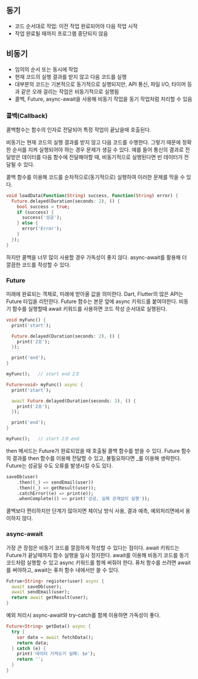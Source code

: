 ## 동기
- 코드 순서대로 작업: 이전 작업 완료되어야 다음 작업 시작
- 작업 완료될 때까지 프로그램 중단되지 않음

## 비동기
- 임의의 순서 또는 동시에 작업
- 현재 코드의 실행 결과를 받지 않고 다음 코드를 실행
- 대부분의 코드는 기본적으로 동기적으로 실행되지만, API 통신, 파일 I/O, 타이머 등과 같은 오래 걸리는 작업은 비동기적으로 실행됨
- 콜백, Future, async-await을 사용해 비동기 작업을 동기 작업처럼 처리할 수 있음

### 콜백(Callback)
콜백함수는 함수의 인자로 전달되어 특정 작업이 끝났을때 호출된다.

비동기는 현재 코드의 실행 결과를 받지 않고 다음 코드를 수행한다. 그렇기 때문에 정확한 순서를 지켜 실행되어야 하는 경우 문제가 생길 수 있다. 예를 들어 통신의 결과로 전달받은 데이터를 다음 함수에 전달해야할 때, 비동기적으로 실행된다면 빈 데이터가 전달될 수 있다.

콜백 함수를 이용해 코드를 순차적으로(동기적으로) 실행하여 이러한 문제를 막을 수 있다.

```dart
void loadData(Function(String) success, Function(String) error) {
  Future.delayed(Duration(seconds: 2), () {
    bool success = true;
    if (success) {
      success('성공');
    } else {
      error('Error');
    }
  });
}
```
하지만 콜백을 너무 많이 사용할 경우 가독성이 좋지 않다. async-await를 활용해 더 깔끔한 코드를 작성할 수 있다. 

### Future
미래에 완료되는 객체로, 미래에 받아올 값을 의미한다.
Dart, Flutter의 많은 API는 Future 타입을 리턴한다.
Future 함수는 본문 앞에 async 키워드를 붙여야한다. 비동기 함수를 실행할때 await 키워드를 사용하면 코드 작성 순서대로 실행된다.

```dart
void myFunc() {
  print('start');

  Future.delayed(Duration(seconds: 2), () {
    print('2초');
  });

  print('end');     
}

myFunc();   // start end 2초
```
```dart
Future<void> myFunc() async {
  print('start');

  await Future.delayed(Duration(seconds: 2), () {
    print('2초');
  });

  print('end');
}

myFunc();   // start 2초 end
```
then 메서드는 Future가 완료되었을 때 호출될 콜백 함수를 받을 수 있다.
Future 함수의 결과를 then 함수를 이용해 전달할 수 있고, 불필요하다면 _를 이용해 생략한다. Future는 성공일 수도 오류를 발생시킬 수도 있다.

```dart
saveDb(user)
    .then((_) => sendEmail(user))
    .then((_) => getResult(user));
    .catchError((e) => print(e));
    .whenComplete(() => print('성공, 실패 관계없이 실행'));
```
콜백보다 편리하지만 단계가 많아지면 체이닝 방식 사용, 결과 예측, 예외처리면에서 용이하지 않다.

### async-await
가장 큰 장점은 비동기 코드를 깔끔하게 작성할 수 있다는 점이다.
await 키워드는 Future가 끝날때까지 함수 실행을 일시 정지한다.
await를 이용해 비동기 코드를 동기 코드처럼 실행할 수 있고 async 키워드를 함께 써줘야 한다.
퓨처 함수를 쓰려면 await를 써야하고, await는 퓨처 함수 내에서만 쓸 수 있다.

```dart
Futrue<String> register(user) async {
  await saveDb(user);
  await sendEmail(user);
  return await getResult(user);
}
```
예외 처리시 async-await와 try-catch를 함께 이용하면 가독성이 좋다.

```dart
Future<String> getData() async {
  try {
    var data = await fetchData();
    return data;
  } catch (e) {
    print('데이터 가져오기 실패: $e');
    return '';
  }
}
```